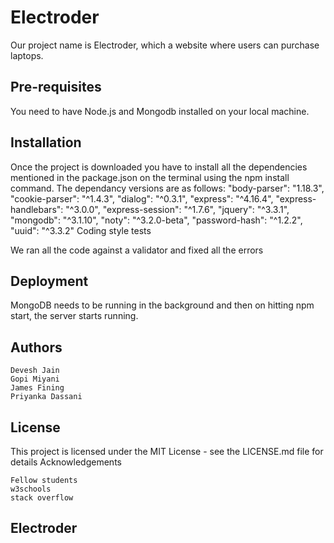 # Electroder

Our project name is Electroder, which a website where users can purchase laptops.


## Pre-requisites

You need to have Node.js and Mongodb installed on your local machine.


## Installation

Once the project is downloaded you have to install all the dependencies mentioned in the package.json on the terminal using the npm install command. The dependancy versions are as follows: "body-parser": "1.18.3", "cookie-parser": "^1.4.3", "dialog": "^0.3.1", "express": "^4.16.4", "express-handlebars": "^3.0.0", "express-session": "^1.7.6", "jquery": "^3.3.1", "mongodb": "^3.1.10", "noty": "^3.2.0-beta", "password-hash": "^1.2.2", "uuid": "^3.3.2"
Coding style tests

We ran all the code against a validator and fixed all the errors


## Deployment

MongoDB needs to be running in the background and then on hitting npm start, the server starts running.


## Authors

    Devesh Jain
    Gopi Miyani
    James Fining
    Priyanka Dassani


## License

This project is licensed under the MIT License - see the LICENSE.md file for details
Acknowledgements

    Fellow students
    w3schools
    stack overflow

## Electroder
